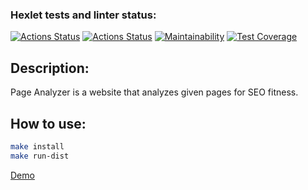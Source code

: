 ### Hexlet tests and linter status:
[![Actions Status](https://github.com/Sentenzos/java-project-72/actions/workflows/hexlet-check.yml/badge.svg)](https://github.com/Sentenzos/java-project-72/actions)
[![Actions Status](https://github.com/Sentenzos/java-project-72/actions/workflows/main.yml/badge.svg)](https://github.com/Sentenzos/java-project-72/actions)
[![Maintainability](https://api.codeclimate.com/v1/badges/b7320b96f04a589d6b99/maintainability)](https://codeclimate.com/github/Sentenzos/java-project-72/maintainability)
[![Test Coverage](https://api.codeclimate.com/v1/badges/b7320b96f04a589d6b99/test_coverage)](https://codeclimate.com/github/Sentenzos/java-project-72/test_coverage)

## Description:
Page Analyzer is a website that analyzes given pages for SEO fitness.

## How to use:
```bash
make install
make run-dist
```

[Demo](https://java-project-72-he75.onrender.com)
